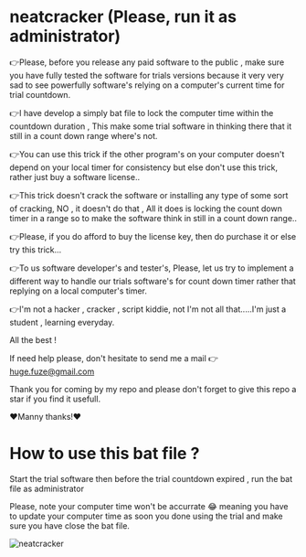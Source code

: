# neatcracker (Please, run it as administrator)
👉Please, before you release any paid software to the public , make sure you have fully tested the software for trials versions because it very very sad to see powerfully software's relying on a computer's current time for trial countdown.

👉I have develop a simply bat file to lock the computer time within the countdown duration , This make some trial software in thinking there that it still in a count down range where's not.

👉You can use this trick if the other program's on your computer doesn't depend on your local timer for consistency but else don't use this trick, rather just buy a software license..

👉This trick doesn't crack the software or installing any type of some sort of cracking, NO , it doesn't do that , All it does is locking the count down timer in a range so to make the software think in still in a count down range..

👉Please, if you do afford to buy the license key, then do purchase it or else try this trick...

👉To us software developer's and tester's, Please, let us try to implement a different way to handle our trials software's for count down timer rather that replying on a local computer's timer.

👉I'm not a hacker , cracker , script kiddie, not I'm not all that.....I'm just a student , learning everyday.

All the best ! 

If need help please, don't hesitate to send me a mail 👉 huge.fuze@gmail.com

Thank you for coming by my repo and please don't forget to give this repo a star if you find it usefull.

❤️Manny thanks!❤️

# How to use this bat file ? 
Start the trial software then before the trial countdown expired , run the bat file as administrator

Please, note your computer time won't be accurrate  😂 meaning you have to update your computer time as soon you done using the  trial and make sure you have close the bat file.

![neatcracker](https://user-images.githubusercontent.com/19228713/149339541-092aa33f-6148-4011-8c66-ad9b77d8d789.png)

